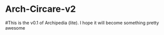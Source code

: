 # Arch-Circare-v2

#This is the v0.1 of Archipedia (lite).
I hope it will become something pretty awesome
